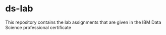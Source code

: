 # ds-lab
This repository contains the lab assignments that are given in the IBM Data Science professional certificate

